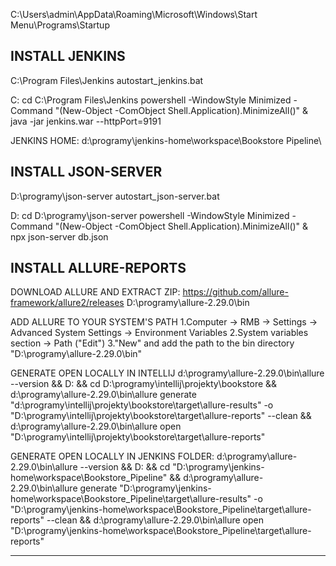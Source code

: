 C:\Users\admin\AppData\Roaming\Microsoft\Windows\Start Menu\Programs\Startup

INSTALL JENKINS
------------------------------------------
C:\Program Files\Jenkins
autostart_jenkins.bat

C:
cd C:\Program Files\Jenkins
powershell -WindowStyle Minimized -Command "(New-Object -ComObject Shell.Application).MinimizeAll()" &
java -jar jenkins.war --httpPort=9191

JENKINS HOME:
d:\programy\jenkins-home\workspace\Bookstore Pipeline\

INSTALL JSON-SERVER
------------------------------------------
D:\programy\json-server
autostart_json-server.bat

D:
cd D:\programy\json-server
powershell -WindowStyle Minimized -Command "(New-Object -ComObject Shell.Application).MinimizeAll()" &
npx json-server db.json

INSTALL ALLURE-REPORTS
------------------------------------------
DOWNLOAD ALLURE AND EXTRACT ZIP:
https://github.com/allure-framework/allure2/releases
D:\programy\allure-2.29.0\bin

ADD ALLURE TO YOUR SYSTEM'S PATH
1.Computer -> RMB -> Settings -> Advanced System Settings -> Environment Variables
2.System variables section -> Path ("Edit")
3."New" and add the path to the bin directory "D:\programy\allure-2.29.0\bin"

GENERATE OPEN LOCALLY IN INTELLIJ
d:\programy\allure-2.29.0\bin\allure --version && D: && cd D:\programy\intellij\projekty\bookstore && d:\programy\allure-2.29.0\bin\allure generate "d:\programy\intellij\projekty\bookstore\target\allure-results" -o "D:\programy\intellij\projekty\bookstore\target\allure-reports" --clean && d:\programy\allure-2.29.0\bin\allure open "D:\programy\intellij\projekty\bookstore\target\allure-reports"


GENERATE OPEN LOCALLY IN JENKINS FOLDER:
d:\programy\allure-2.29.0\bin\allure --version && D: && cd "D:\\programy\\jenkins-home\\workspace\\Bookstore_Pipeline" && d:\programy\allure-2.29.0\bin\allure generate "D:\\programy\\jenkins-home\\workspace\\Bookstore_Pipeline\\target\\allure-results" -o "D:\\programy\\jenkins-home\\workspace\\Bookstore_Pipeline\\target\\allure-reports" --clean && d:\programy\allure-2.29.0\bin\allure open "D:\\programy\\jenkins-home\\workspace\\Bookstore_Pipeline\\target\\allure-reports"

------------------------------------------

